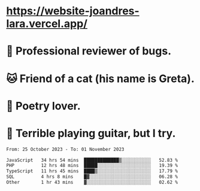 # https://website-joandres-lara.vercel.app/
# 🐛 Professional reviewer of bugs.
# 🐱 Friend of a cat (his name is Greta).
# 📜 Poetry lover.
# 🎸 Terrible playing guitar, but I try.

<!--START_SECTION:waka-->

```txt
From: 25 October 2023 - To: 01 November 2023

JavaScript   34 hrs 54 mins  █████████████▒░░░░░░░░░░░   52.83 %
PHP          12 hrs 48 mins  █████░░░░░░░░░░░░░░░░░░░░   19.39 %
TypeScript   11 hrs 45 mins  ████▒░░░░░░░░░░░░░░░░░░░░   17.79 %
SQL          4 hrs 8 mins    █▓░░░░░░░░░░░░░░░░░░░░░░░   06.28 %
Other        1 hr 43 mins    ▓░░░░░░░░░░░░░░░░░░░░░░░░   02.62 %
```

<!--END_SECTION:waka-->
